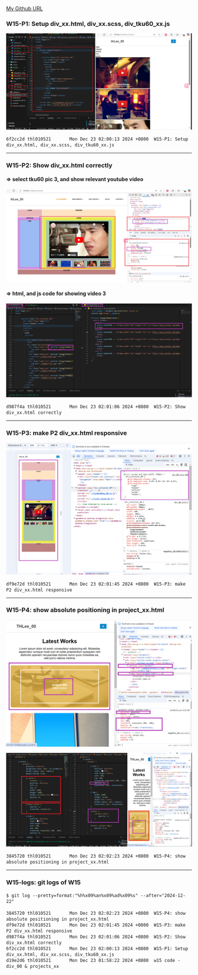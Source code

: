 [My Github URL](https://github.com/210410055/113-sweb-demo-55)

### W15-P1: Setup div_xx.html, div_xx.scss, div_tku60_xx.js

![](w15-p1.png)

```
6f2cc2d thl010521       Mon Dec 23 02:00:13 2024 +0800  W15-P1: Setup div_xx.html, div_xx.scss, div_tku60_xx.js
```

---

### W15-P2: Show div_xx.html correctly

#### => select tku60 pic 3, and show relevant youtube video

![](w15-p2-1.png)

#### => html, and js code for showing video 3

![](w15-p2-2.png)

```
d987f4a thl010521       Mon Dec 23 02:01:06 2024 +0800  W15-P2: Show div_xx.html correctly
```

---

### W15-P3: make P2 div_xx.html responsive

![](w15-p3.png)

```
df9e72d thl010521       Mon Dec 23 02:01:45 2024 +0800  W15-P3: make P2 div_xx.html responsive
```

---

### W15-P4: show absolute positioning in project_xx.html

![](w15-p4-1.png)

![](w15-p4-2.png)

```
3845720 thl010521       Mon Dec 23 02:02:23 2024 +0800  W15-P4: show absolute positioning in project_xx.html
```

---

### W15-logs: git logs of W15

```
$ git log --pretty=format:"%h%x09%an%x09%ad%x09%s" --after="2024-12-22"

3845720 thl010521       Mon Dec 23 02:02:23 2024 +0800  W15-P4: show absolute positioning in project_xx.html
df9e72d thl010521       Mon Dec 23 02:01:45 2024 +0800  W15-P3: make P2 div_xx.html responsive
d987f4a thl010521       Mon Dec 23 02:01:06 2024 +0800  W15-P2: Show div_xx.html correctly
6f2cc2d thl010521       Mon Dec 23 02:00:13 2024 +0800  W15-P1: Setup div_xx.html, div_xx.scss, div_tku60_xx.js
d19e2d6 thl010521       Mon Dec 23 01:58:22 2024 +0800  w15 code - div_00 & projects_xx


```
